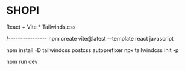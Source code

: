 # SHOPI
React + Vite * Tailwinds.css

/----------------
npm create vite@latest  --template 
react
javascript

npm install -D tailwindcss postcss autoprefixer
npx tailwindcss init -p

npm run dev
